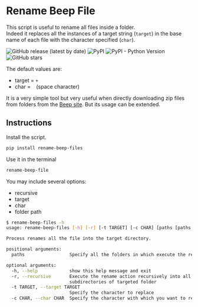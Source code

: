 
# Rename Beep File
This script is useful to rename all files inside a folder.     
Indeed it replaces all the instances of a target string (`target`) in the base name of each file with the character specified (`char`).


![GitHub release (latest by date)](https://img.shields.io/github/v/release/mett96/rename-beep-files)
![PyPI](https://img.shields.io/pypi/v/rename-beep-files?color=gre&logoColor=green)
![PyPI - Python Version](https://img.shields.io/pypi/pyversions/rename-beep-files)
![GitHub stars](https://img.shields.io/github/stars/mett96/rename-beep-files?style=social)

The default values are:
* target = `+`
* char = ` ` (space character)

It is a very simple tool but very useful when directly downloading zip files from folders from the [Beep site](https://beep.metid.polimi.it). But its usage can be extended.
## Instructions
Install the script.
```bash
pip install rename-beep-files
```

Use it in the terminal
```bash
rename-beep-file
```

You may include several options:
* recursive
* target
* char 
* folder path

```bash
$ rename-beep-files -h   
usage: rename-beep-files [-h] [-r] [-t TARGET] [-c CHAR] [paths [paths ...]]

Process renames all the file into the target directory.

positional arguments:
  paths                 Specify all the folders in which execute the renaming

optional arguments:
  -h, --help            show this help message and exit
  -r, --recursive       Execute the rename action recursively into all
                        subdirectories of targeted folder
  -t TARGET, --target TARGET
                        Specify the character to replace
  -c CHAR, --char CHAR  Specify the character with which you want to replace

```
